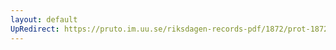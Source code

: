 ```yaml
---
layout: default
UpRedirect: https://pruto.im.uu.se/riksdagen-records-pdf/1872/prot-1872--fk--427/prot-1872--fk--427_020.pdf
---
```

